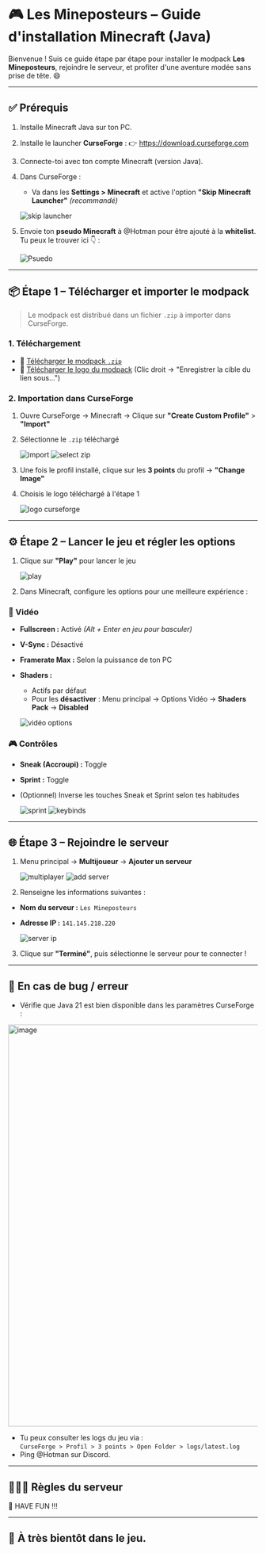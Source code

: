# 🎮 Les Mineposteurs – Guide d'installation Minecraft (Java)

Bienvenue ! Suis ce guide étape par étape pour installer le modpack **Les Mineposteurs**, rejoindre le serveur, et profiter d'une aventure modée sans prise de tête. 😄

---

## ✅ Prérequis

1. Installe Minecraft Java sur ton PC.

2. Installe le launcher **CurseForge** :
   👉 https://download.curseforge.com

3. Connecte-toi avec ton compte Minecraft (version Java).

4. Dans CurseForge :
   - Va dans les **Settings > Minecraft** et active l'option **"Skip Minecraft Launcher"** *(recommandé)*

   ![skip launcher](https://github.com/user-attachments/assets/3212c532-69b1-449f-9bdc-eebe7b76f031)

5. Envoie ton **pseudo Minecraft** à @Hotman pour être ajouté à la **whitelist**.
Tu peux le trouver ici 👇 :

   ![Psuedo](https://github.com/user-attachments/assets/a3174b84-f66e-47d6-897b-0465d7cd4b57)

---

## 📦 Étape 1 – Télécharger et importer le modpack

> Le modpack est distribué dans un fichier `.zip` à importer dans CurseForge.

### 1. Téléchargement

- 🔗 [Télécharger le modpack `.zip`](https://github.com/Hotman75/Les-Mineposteurs/raw/main/Les%20Mineposteurs-1.0.zip)
- 🎨 [Télécharger le logo du modpack](https://github.com/Hotman75/Les-Mineposteurs/raw/main/minepostor.png) (Clic droit → "Enregistrer la cible du lien sous...")

### 2. Importation dans CurseForge

1. Ouvre CurseForge → Minecraft → Clique sur **"Create Custom Profile"** > **"Import"**
2. Sélectionne le `.zip` téléchargé

   ![import](https://github.com/user-attachments/assets/6ac0f47c-f3cf-4378-bb6d-007161bbcc62)
   ![select zip](https://github.com/user-attachments/assets/3c66a16b-300c-47a6-b722-f4bdf1132922)

3. Une fois le profil installé, clique sur les **3 points** du profil → **"Change Image"**
4. Choisis le logo téléchargé à l'étape 1

   ![logo curseforge](https://github.com/user-attachments/assets/43f1c85b-d001-43b8-b8e1-4e863c006915)

---

## ⚙️ Étape 2 – Lancer le jeu et régler les options

1. Clique sur **"Play"** pour lancer le jeu

   ![play](https://github.com/user-attachments/assets/e1c04826-9ab1-4636-becc-582253ebb626)

2. Dans Minecraft, configure les options pour une meilleure expérience :

### 🎥 Vidéo
- **Fullscreen :** Activé *(Alt + Enter en jeu pour basculer)*
- **V-Sync :** Désactivé
- **Framerate Max :** Selon la puissance de ton PC
- **Shaders :**
  - Actifs par défaut
  - Pour les **désactiver** : Menu principal → Options Vidéo → **Shaders Pack** → **Disabled**

   ![vidéo options](https://github.com/user-attachments/assets/343c4e1c-5992-4c33-8141-3eb15f657412)

### 🎮 Contrôles
- **Sneak (Accroupi) :** Toggle
- **Sprint :** Toggle
- (Optionnel) Inverse les touches Sneak et Sprint selon tes habitudes

   ![sprint](https://github.com/user-attachments/assets/9d0e047a-1824-4c7e-a5a6-0c000b8ae928)
   ![keybinds](https://github.com/user-attachments/assets/d710dcba-a599-4feb-a1d9-8307e18154a2)

---

## 🌐 Étape 3 – Rejoindre le serveur

1. Menu principal → **Multijoueur** → **Ajouter un serveur**

   ![multiplayer](https://github.com/user-attachments/assets/31d70876-7360-4ed0-a4b9-c5356087e953)
   ![add server](https://github.com/user-attachments/assets/1aab9f55-bfa0-4606-b1f4-551e5c15faff)

2. Renseigne les informations suivantes :

- **Nom du serveur :** `Les Mineposteurs`
- **Adresse IP :** `141.145.218.220`

   ![server ip](https://github.com/user-attachments/assets/121217fa-2cc8-4b7d-899a-fad547b67f81)

3. Clique sur **"Terminé"**, puis sélectionne le serveur pour te connecter !

---

## 🧾 En cas de bug / erreur

- Vérifie que Java 21 est bien disponible dans les paramètres CurseForge :

<img width="1049" height="811" alt="image" src="https://github.com/user-attachments/assets/df4d9391-78ff-47a2-9da3-9acd40c7c770" />

- Tu peux consulter les logs du jeu via :  
  `CurseForge > Profil > 3 points > Open Folder > logs/latest.log`
- Ping @Hotman sur Discord.

---

## 🧑‍🤝‍🧑 Règles du serveur

🥳 HAVE FUN !!!

---

## 👋 À très bientôt dans le jeu.
